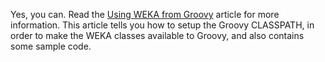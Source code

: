 Yes, you can. Read the [Using WEKA from Groovy](../using_weka_from_groovy.md) article for more information. This article tells you how to setup the Groovy CLASSPATH, in order to make the WEKA classes available to Groovy, and also contains some sample code.
